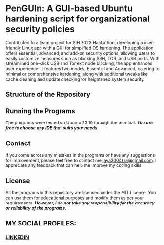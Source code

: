 # PenGUIn: A GUI-based Ubuntu hardening script for organizational security policies
Contributed to a team project for SIH 2023 Hackathon, developing a user-friendly Linux app with a GUI for simplified OS hardening. The application offers essential, advanced, and add-on security options, allowing users to easily customize measures such as blocking SSH, TOR, and USB ports. With streamlined one-click USB and Tor exit node blocking, the app enhances user experience. It features two modes, Essential and Advanced, catering to minimal or comprehensive hardening, along with additional tweaks like cache cleaning and update checking for heightened system security.

## Structure of the Repository

## Running the Programs
The programs were tested on Ubuntu 23.10 through the terminal.
***You are free to choose any IDE that suits your needs.***

## Contact
If you come across any mistakes in the programs or have any suggestions for improvement, please feel free to contact me <jaya2004kra@gmail.com>. I appreciate any feedback that can help me improve my coding skills

## License
All the programs in this repository are licensed under the MIT License. You can use them for educational purposes and modify them as per your requirements. ***However, I do not take any responsibility for the accuracy or reliability of the programs.***

## MY SOCIAL PROFILES:
### [LINKEDIN](https://www.linkedin.com/in/jayashrek/)
